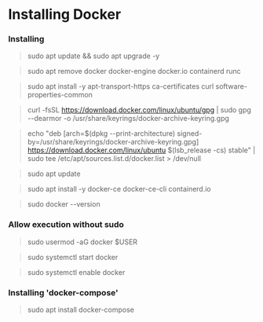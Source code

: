 # Installing Docker

### Installing
> sudo apt update && sudo apt upgrade -y

> sudo apt remove docker docker-engine docker.io containerd runc

> sudo apt install -y apt-transport-https ca-certificates curl software-properties-common

> curl -fsSL https://download.docker.com/linux/ubuntu/gpg | sudo gpg --dearmor -o /usr/share/keyrings/docker-archive-keyring.gpg

> echo "deb [arch=$(dpkg --print-architecture) signed-by=/usr/share/keyrings/docker-archive-keyring.gpg] https://download.docker.com/linux/ubuntu $(lsb_release -cs) stable" | sudo tee /etc/apt/sources.list.d/docker.list > /dev/null

> sudo apt update

> sudo apt install -y docker-ce docker-ce-cli containerd.io

> sudo docker --version

### Allow execution without sudo

> sudo usermod -aG docker $USER

> sudo systemctl start docker

> sudo systemctl enable docker

### Installing 'docker-compose'

> sudo apt install docker-compose